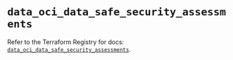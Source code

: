 # `data_oci_data_safe_security_assessments`

Refer to the Terraform Registry for docs: [`data_oci_data_safe_security_assessments`](https://registry.terraform.io/providers/oracle/oci/7.19.0/docs/data-sources/data_safe_security_assessments).
